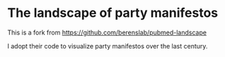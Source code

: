 # The landscape of party manifestos 

This is a fork from https://github.com/berenslab/pubmed-landscape


I adopt their code to visualize party manifestos over the last century.
